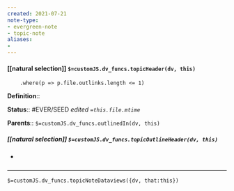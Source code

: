 ```yaml
---
created: 2021-07-21
note-type: 
- evergreen-note
- topic-note
aliases:
- 
---
```

 
#### [[natural selection]] `$=customJS.dv_funcs.topicHeader(dv, this)`
		.where(p => p.file.outlinks.length <= 1)


**Definition**::

**Status**::  #EVER/SEED 
*edited `=this.file.mtime`*

**Parents**:: 
`$=customJS.dv_funcs.outlinedIn(dv, this)`

##### [[natural selection]] `$=customJS.dv_funcs.topicOutlineHeader(dv, this)`
- 

### <hr class="dataviews"/>

`$=customJS.dv_funcs.topicNoteDataviews({dv, that:this})`


